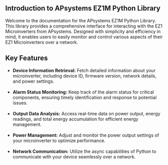 ## Introduction to APsystems EZ1M Python Library
Welcome to the documentation for the APsystems EZ1M Python Library. This library provides a comprehensive interface for interacting with the EZ1 Microinverters from APsystems. Designed with simplicity and efficiency in mind, it enables users to easily monitor and control various aspects of their EZ1 Microinverters over a network.

## Key Features
- **Device Information Retrieval:** Fetch detailed information about your microinverter, including device ID, firmware version, network details, and power settings.<br><br>
- **Alarm Status Monitoring:** Keep track of the alarm status for critical components, ensuring timely identification and response to potential issues.<br><br>
- **Output Data Analysis:** Access real-time data on power output, energy readings, and total energy accumulation for efficient energy management.<br><br>
- **Power Management:** Adjust and monitor the power output settings of your microinverter to optimize performance.<br><br>
- **Network Communication:** Utilize the async capabilities of Python to communicate with your device seamlessly over a network.
